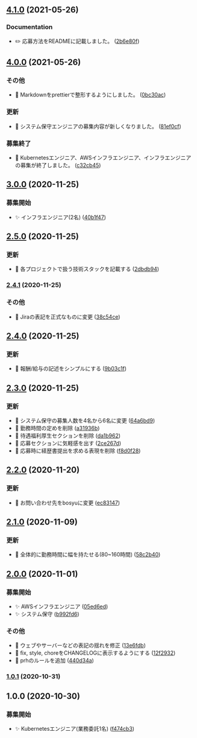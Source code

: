 ## [4.1.0](https://github.com/craftsman-software/jobboard/compare/v4.0.0...v4.1.0) (2021-05-26)


### Documentation

* ✏️ 応募方法をREADMEに記載しました。 ([2b6e80f](https://github.com/craftsman-software/jobboard/commit/2b6e80f28d64098ab10b13cc5c3cb1eef52e3186))

## [4.0.0](https://github.com/craftsman-software/jobboard/compare/v3.0.0...v4.0.0) (2021-05-26)


### その他

* 💄 Markdownをprettierで整形するようにしました。 ([0bc30ac](https://github.com/craftsman-software/jobboard/commit/0bc30acf1d4f96406ae948ee0038a3dcdb7c6657))


### 更新

* 🔀 システム保守エンジニアの募集内容が新しくなりました。 ([81ef0cf](https://github.com/craftsman-software/jobboard/commit/81ef0cfcb9313373fa04cbe7d5873a414bca4896))


### 募集終了

* 👋 Kubernetesエンジニア、AWSインフラエンジニア、インフラエンジニアの募集が終了しました。 ([c32cb45](https://github.com/craftsman-software/jobboard/commit/c32cb45fceb6d4ab837700c46606438463eb5552))

## [3.0.0](https://github.com/craftsman-software/jobboard/compare/v2.5.0...v3.0.0) (2020-11-25)


### 募集開始

* ✨ インフラエンジニア(2名) ([40b1f47](https://github.com/craftsman-software/jobboard/commit/40b1f477b26a9f7de58c374d9a5ce343f3acb3ce))

## [2.5.0](https://github.com/craftsman-software/jobboard/compare/v2.4.1...v2.5.0) (2020-11-25)


### 更新

* 🔀 各プロジェクトで扱う技術スタックを記載する ([2dbdb94](https://github.com/craftsman-software/jobboard/commit/2dbdb94d6728cddc8ec22fa3453a62092dcd6c02))

### [2.4.1](https://github.com/craftsman-software/jobboard/compare/v2.4.0...v2.4.1) (2020-11-25)


### その他

* 🐛 Jiraの表記を正式なものに変更 ([38c54ce](https://github.com/craftsman-software/jobboard/commit/38c54ce420099a0cc7ef5defce332d221fc44cd9))

## [2.4.0](https://github.com/craftsman-software/jobboard/compare/v2.3.0...v2.4.0) (2020-11-25)


### 更新

* 🔀 報酬/給与の記述をシンプルにする ([9b03c1f](https://github.com/craftsman-software/jobboard/commit/9b03c1f2b8b3338482b812afcd65b8950bc7c421))

## [2.3.0](https://github.com/craftsman-software/jobboard/compare/v2.2.0...v2.3.0) (2020-11-25)


### 更新

* 🔀 システム保守の募集人数を4名から6名に変更 ([64a6bd9](https://github.com/craftsman-software/jobboard/commit/64a6bd91cbc7f9a2793319f3229b046679c1b1fb))
* 🔀 勤務時間の定めを削除 ([a31936b](https://github.com/craftsman-software/jobboard/commit/a31936bb4e3fbf8da2d77717d456067ce650ab7b))
* 🔀 待遇福利厚生セクションを削除 ([da1b962](https://github.com/craftsman-software/jobboard/commit/da1b962fe3cc974b70825a4dcf372c9ef4a645ce))
* 🔀 応募セクションに気軽感を出す ([2ce267d](https://github.com/craftsman-software/jobboard/commit/2ce267da179f7c6c5cfbfdc18cdbb57255bc4ebe))
* 🔀 応募時に経歴書提出を求める表現を削除 ([f8d0f28](https://github.com/craftsman-software/jobboard/commit/f8d0f28ba6f4b9c8dce92604413b829b0f3182e8))

## [2.2.0](https://github.com/craftsman-software/jobboard/compare/v2.1.0...v2.2.0) (2020-11-20)


### 更新

* 🔀 お問い合わせ先をbosyuに変更 ([ec83147](https://github.com/craftsman-software/jobboard/commit/ec831479d4f62c3f919798252449d1c45d86d148))

## [2.1.0](https://github.com/craftsman-software/jobboard/compare/v2.0.0...v2.1.0) (2020-11-09)


### 更新

* 🔀 全体的に勤務時間に幅を持たせる(80~160時間) ([58c2b40](https://github.com/craftsman-software/jobboard/commit/58c2b402de5f77eb62c2e22a32e118e1caadf7d1))

## [2.0.0](https://github.com/craftsman-software/jobboard/compare/v1.0.1...v2.0.0) (2020-11-01)


### 募集開始

* ✨ AWSインフラエンジニア ([05ed6ed](https://github.com/craftsman-software/jobboard/commit/05ed6ed280e0f9723c0d789e630c7dbbff308088))
* ✨ システム保守 ([b992fd6](https://github.com/craftsman-software/jobboard/commit/b992fd65d2952cba3b08eb9d3242c2fd3a4b40b6))


### その他

* 🐛 ウェブやサーバーなどの表記の揺れを修正 ([13e6fdb](https://github.com/craftsman-software/jobboard/commit/13e6fdb697e0fa30b94b42e2f6eae805e2a5eca2))
* 🤖 fix, style, choreをCHANGELOGに表示するようにする ([12f2932](https://github.com/craftsman-software/jobboard/commit/12f293275dd58cfcba0fe086fb97749860634cd5))
* 🤖 prhのルールを追加 ([440d34a](https://github.com/craftsman-software/jobboard/commit/440d34a08725028cbb9e79766569734a3c062d96))

### [1.0.1](https://github.com/craftsman-software/jobboard/compare/v1.0.0...v1.0.1) (2020-10-31)

## 1.0.0 (2020-10-30)


### 募集開始

* ✨ Kubernetesエンジニア(業務委託1名) ([f474cb3](https://github.com/craftsman-software/jobboard/commit/f474cb349f5473b4a91f4ed24cec8c84c563cf95))
